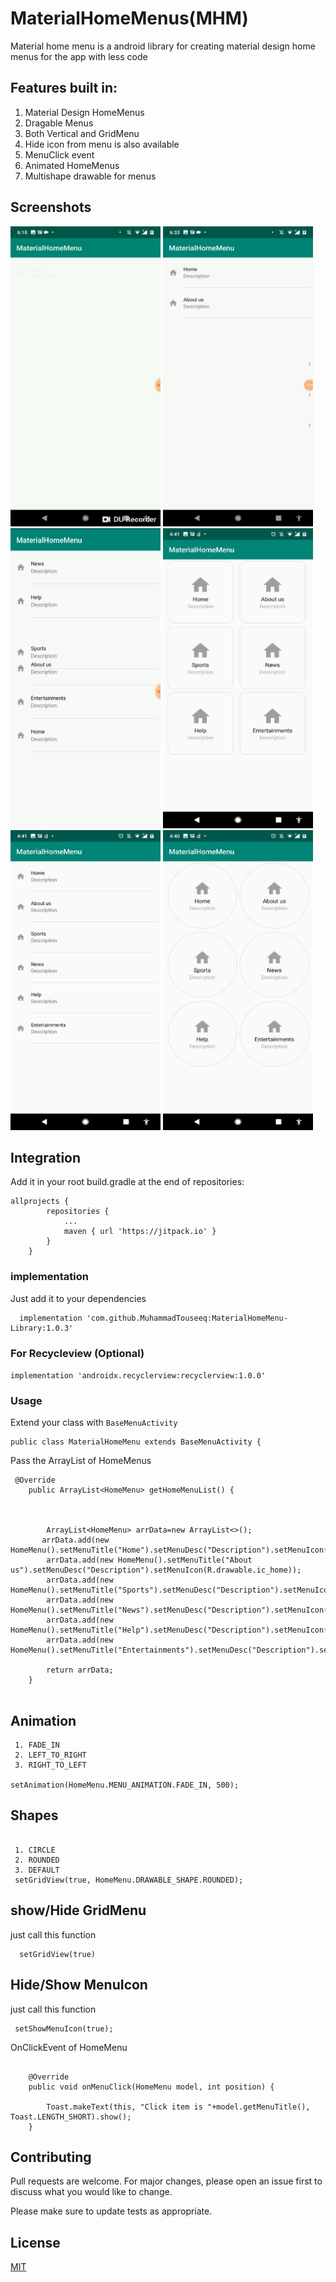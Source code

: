 # MaterialHomeMenus(MHM)

Material home menu is a android library for creating material design home menus for the app with less code 

## Features built in:

1. Material Design HomeMenus
2. Dragable Menus
3. Both Vertical and GridMenu 
4. Hide icon from menu is also available
5. MenuClick event 
6. Animated HomeMenus
7. Multishape drawable for menus

## Screenshots
<img src='screenshot/animate.gif' height=480  width=240/> <img src='screenshot/animation2.gif' height=480  width=240/>
<img src='screenshot/animation3.gif' height=480  width=240/>
<img src='screenshot/image1.jpeg' height=480  width=240/><img src='screenshot/image2.jpeg' height=480  width=240/>
<img src='screenshot/image3.jpeg' height=480  width=240/>

## Integration 

Add it in your root build.gradle at the end of repositories:

```
allprojects {
		repositories {
			...
			maven { url 'https://jitpack.io' }
		}
	}
```
### implementation
Just add it to your dependencies
```
  implementation 'com.github.MuhammadTouseeq:MaterialHomeMenu-Library:1.0.3'
```
### For Recycleview (Optional)

```implementation 'androidx.recyclerview:recyclerview:1.0.0'```

### Usage

Extend your class with ``BaseMenuActivity``
```
public class MaterialHomeMenu extends BaseMenuActivity {
```
Pass the ArrayList of HomeMenus 
```
 @Override
    public ArrayList<HomeMenu> getHomeMenuList() {



        ArrayList<HomeMenu> arrData=new ArrayList<>();
       arrData.add(new HomeMenu().setMenuTitle("Home").setMenuDesc("Description").setMenuIcon(R.drawable.ic_home));
        arrData.add(new HomeMenu().setMenuTitle("About us").setMenuDesc("Description").setMenuIcon(R.drawable.ic_home));
        arrData.add(new HomeMenu().setMenuTitle("Sports").setMenuDesc("Description").setMenuIcon(R.drawable.ic_home));
        arrData.add(new HomeMenu().setMenuTitle("News").setMenuDesc("Description").setMenuIcon(R.drawable.ic_home));
        arrData.add(new HomeMenu().setMenuTitle("Help").setMenuDesc("Description").setMenuIcon(R.drawable.ic_home));
        arrData.add(new HomeMenu().setMenuTitle("Entertainments").setMenuDesc("Description").setMenuIcon(R.drawable.ic_home));

        return arrData;
    }


```

## Animation

```
 1. FADE_IN
 2. LEFT_TO_RIGHT
 3. RIGHT_TO_LEFT
 
setAnimation(HomeMenu.MENU_ANIMATION.FADE_IN, 500);

```

## Shapes

```

 1. CIRCLE
 2. ROUNDED
 3. DEFAULT
 setGridView(true, HomeMenu.DRAWABLE_SHAPE.ROUNDED);

```

## show/Hide GridMenu 
just call this function
```
  setGridView(true)
```

## Hide/Show MenuIcon 
just call this function 
```
 setShowMenuIcon(true);
```
OnClickEvent of HomeMenu

```

    @Override
    public void onMenuClick(HomeMenu model, int position) {

        Toast.makeText(this, "Click item is "+model.getMenuTitle(), Toast.LENGTH_SHORT).show();
    }
```
 
## Contributing
Pull requests are welcome. For major changes, please open an issue first to discuss what you would like to change.

Please make sure to update tests as appropriate.

## License
[MIT](https://choosealicense.com/licenses/mit/)
